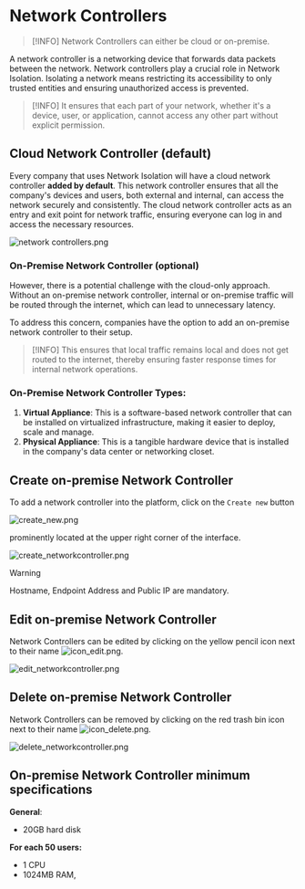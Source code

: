 # Network Controllers
> [!INFO]
> Network Controllers can either be cloud or on-premise.



A network controller is a networking device that forwards data packets between the network. Network controllers play a crucial role in Network Isolation. Isolating a network means restricting its accessibility to only trusted entities and ensuring unauthorized access is prevented. 

> [!INFO]
> It ensures that each part of your network, whether it's a device, user, or application, cannot access any other part without explicit permission.



## Cloud Network Controller (default)

Every company that uses Network Isolation will have a cloud network controller **added by default**. This network controller ensures that all the company's devices and users, both external and internal, can access the network securely and consistently. The cloud network controller acts as an entry and exit point for network traffic, ensuring everyone can log in and access the necessary resources.


![network controllers.png](/networkcontrollers.png ':size=800')


### On-Premise Network Controller (optional)

However, there is a potential challenge with the cloud-only approach. Without an on-premise network controller, internal or on-premise traffic will be routed through the internet, which can lead to unnecessary latency.

To address this concern, companies have the option to add an on-premise network controller to their setup. 

> [!INFO]
> This ensures that local traffic remains local and does not get routed to the internet, thereby ensuring faster response times for internal network operations.



### On-Premise Network Controller Types:
1. **Virtual Appliance**: This is a software-based network controller that can be installed on virtualized infrastructure, making it easier to deploy, scale and manage.
2. **Physical Appliance**: This is a tangible hardware device that is installed in the company's data center or networking closet.

## Create on-premise Network Controller

To add a network controller into the platform, click on the `Create new` button

![create_new.png](/create_new.png)

prominently located at the upper right corner of the interface.


![create_networkcontroller.png](/create_networkcontroller.png ':size=500')

> [!WARNING]
> Hostname, Endpoint Address and Public IP are mandatory.


## Edit on-premise Network Controller

 Network Controllers can be edited by clicking on the yellow pencil icon next to their name 
![icon_edit.png](/icon_edit.png ':size=35').


![edit_networkcontroller.png](/edit_networkcontroller.png ':size=500')


## Delete on-premise Network Controller

 Network Controllers can be removed by clicking on the red trash bin icon next to their name 
![icon_delete.png](/icon_delete.png ':size=35').

 
 

![delete_networkcontroller.png](/delete_networkcontroller.png ':size=500')


## On-premise Network Controller minimum specifications

**General**:
- 20GB hard disk

**For each 50 users:**
- 1 CPU
- 1024MB RAM,

